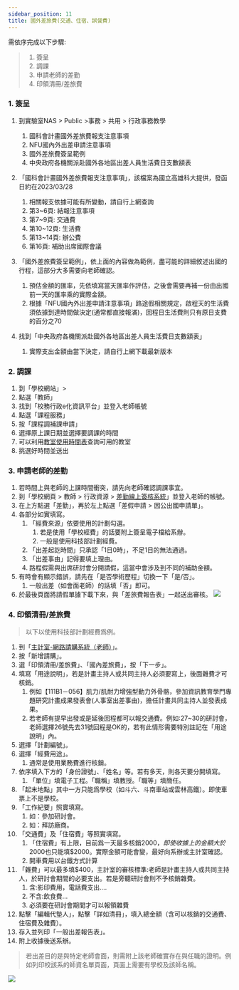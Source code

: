 ```yaml
---
sidebar_position: 11
title: 國外差旅費(交通、住宿、誤餐費)
---
```


需依序完成以下步驟:
>1. 簽呈
>2. 調課
>3. 申請老師的差勤
>4. 印領清冊/差旅費

### 1. 簽呈
1. 到實驗室NAS > Public >事務 > 共用 > 行政事務教學
    1. 國科會計畫國外差旅費報支注意事項
    2. NFU國內外出差申請注意事項
    3. 國外差旅費簽呈範例
    4. 中央政府各機關派赴國外各地區出差人員生活費日支數額表
2. 「國科會計畫國外差旅費報支注意事項」，該檔案為國立高雄科大提供，發函日約在2023/03/28
    1. 相關報支依據可能有所變動，請自行上網查詢
    2. 第3~6頁:   結報注意事項
    3. 第7~9頁:   交通費
    4. 第10~12頁: 生活費
    5. 第13~14頁: 辦公費
    6. 第16頁:    補助出席國際會議      
3. 「國外差旅費簽呈範例」，依上面的內容做為範例，盡可能的詳細敘述出國的行程，這部分大多需要向老師確認。
    1. 預估金額的匯率，先依填寫當天匯率作評估，之後會需要再補一份由出國前一天的匯率乘的實際金額。
    2. 根據「NFU國內外出差申請注意事項」路途假相關規定，啟程天的生活費須依據到達時間做決定(通常都直接報滿)，回程日生活費則只有原日支費的百分之70
    
4. 找到「中央政府各機關派赴國外各地區出差人員生活費日支數額表」
    1. 實際支出金額由當下決定，請自行上網下載最新版本
    
### 2. 調課
1. 到「學校網站」>
2. 點選「教師」
3. 找到「校務行政e化資訊平台」並登入老師帳號
4. 點選「課程服務」
5. 按「課程調補課申請」
6. 選擇原上課日期並選擇要調課的時間
7. 可以利用[教室使用時間表](https://m.nfu.edu.tw/plab/)查詢可用的教室
8. 挑選好時間並送出

### 3. 申請老師的差勤
1. 若時間上與老師的上課時間衝突，請先向老師確認調課事宜。
2. 到「學校網頁 > 教師 > 行政資源 > [差勤線上簽核系統](https://perap2.nfu.edu.tw/EIP/Login/LoginGetNFU.resource.aspx)」並登入老師的帳號。
3. 在上方點選「差勤」，再於左上點選「差假申請 > 因公出國申請單」。
4. 各部分如實填寫。
    1. 「經費來源」依要使用的計劃勾選。
        1. 若是使用「學校經費」的話要附上簽呈電子檔給系辦。
        2. 一般是使用科技部計劃經費。
    2. 「出差起訖時間」只承認「1日0時」，不足1日的無法通過。
    3. 「出差事由」記得要填上理由。
    4. 路程假需與出席研討會分開請假，這當中會涉及到不同的補助金額。
5. 有時會有顯示錯誤，請先在「是否學術歷程」切換一下「是/否」。
    1. 一般出差（如會面老師）的話填「否」即可。
6. 於最後頁面將請假單據下載下來，與「差旅費報告表」一起送出審核。
![](https://i.imgur.com/B09UV74.png)

### 4. 印領清冊/差旅費

> 以下以使用科技部計劃經費爲例。

1. 到「[主計室-網路請購系統（老師）](https://accweb.nfu.edu.tw/APSWIS_Q/Login_AD_Q.asp)」。
2. 按「新增請購」。
3. 選「印領清冊/差旅費」、「國內差旅費」，按「下一步」。
4. 填寫「用途說明」，若是計畫主持人或共同主持人必須要寫上，後面雜費才可核銷。
    1. 例如【111B1－056】肌力/肌耐力增強型動力外骨骼，參加資訊教育學門專題研究計畫成果發表會(人事室出差事由)，擔任計畫共同主持人並發表成果。
    2. 若老師有提早出發或是延後回程都可以報交通費。例如:27~30的研討會，老師選擇26號先去31號回程是OK的，若有此情形需要特別註記在「用途說明」內。
5. 選擇「計劃編號」。
6. 選擇「經費用途」。
    1. 通常是使用業務費進行核銷。
7. 依序填入下方的「身份證號」、「姓名」等。若有多天，則各天要分開填寫。
    1. 「單位」填電子工程。「職稱」填教授。「職等」填簡任。
9. 「起末地點」其中一方只能爲學校（如斗六、斗南車站或雲林高鐵）。即使車票上不是學校。
10. 「工作紀要」照實填寫。
    1. 如：參加研討會。
    2. 如：拜訪廠商。
11. 「交通費」及「住宿費」等照實填寫。
    1. 「住宿費」有上限，目前爲一天最多核銷$2000，即使收據上的金額大於$2000也只能填$2000。實際金額可能會變，最好向系辦或主計室確認。
    2. 開車費用以台鐵方式計算
12. 「雜費」可以最多填$400，主計室的審核標準:老師是計畫主持人或共同主持人，於研討會期間的必要支出。若是旁聽研討會則不予核銷雜費。
    1. 含:影印費用，電話費支出....
    2. 不含:飲食費...
    3. 必須要在研討會期間才可以報領雜費
14. 點擊「編輯代墊人」，點擊「詳如清冊」，填入總金額（含可以核銷的交通費、住宿費及雜費）。
15. 存入並列印「一般出差報告表」。
16. 附上收據後送系辦。

> 若出差目的是與特定老師會面，則需附上該老師確實存在與任職的證明。例如列印校該系的師資名單頁面，頁面上需要有學校及該師名稱。

![](https://i.imgur.com/iXn5rCQ.jpg)
